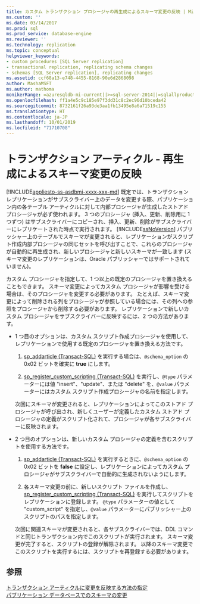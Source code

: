 ```yaml
---
title: カスタム トランザクション プロシージャの再生成によるスキーマ変更の反映 | Microsoft Docs
ms.custom: ''
ms.date: 03/14/2017
ms.prod: sql
ms.prod_service: database-engine
ms.reviewer: ''
ms.technology: replication
ms.topic: conceptual
helpviewer_keywords:
- custom procedures [SQL Server replication]
- transactional replication, replicating schema changes
- schemas [SQL Server replication], replicating changes
ms.assetid: ccf68a13-e748-4455-8168-90e6d2868098
author: MashaMSFT
ms.author: mathoma
monikerRange: =azuresqldb-mi-current||>=sql-server-2014||=sqlallproducts-allversions
ms.openlocfilehash: ff1a4e5c9c185e97f3dd31c8c2ec96d10bceda42
ms.sourcegitcommit: 8732161f26a93de3aa1fb13495e8a6a71519c155
ms.translationtype: HT
ms.contentlocale: ja-JP
ms.lasthandoff: 10/01/2019
ms.locfileid: "71710708"
---
```

# <a name="transactional-articles---regenerate-to-reflect-schema-changes"></a>トランザクション アーティクル - 再生成によるスキーマ変更の反映
[!INCLUDE[appliesto-ss-asdbmi-xxxx-xxx-md](../../../includes/appliesto-ss-asdbmi-xxxx-xxx-md.md)]
  既定では、トランザクション レプリケーションがサブスクライバー上のデータを変更する際、パブリケーション内の各テーブル アーティクルに対して内部プロシージャが生成したストアド プロシージャが必ず使われます。 3 つのプロシージャ (挿入、更新、削除用に 1 つずつ) はサブスクライバーにコピーされ、挿入、更新、削除がサブスクライバーにレプリケートされた時点で実行されます。 [!INCLUDE[ssNoVersion](../../../includes/ssnoversion-md.md)] パブリッシャー上のテーブルでスキーマが変更されると、レプリケーションがスクリプト作成内部プロシージャの同じセットを呼び出すことで、これらのプロシージャが自動的に再生成され、新しいプロシージャと新しいスキーマが一致します (スキーマ変更のレプリケーションは、Oracle パブリッシャーではサポートされていません)。  
  
 カスタム プロシージャを指定して、1 つ以上の既定のプロシージャを置き換えることもできます。 スキーマ変更によってカスタム プロシージャが影響を受ける場合は、そのプロシージャを変更する必要があります。 たとえば、スキーマ変更によって削除される列をプロシージャが参照している場合には、その列への参照をプロシージャから削除する必要があります。 レプリケーションで新しいカスタム プロシージャをサブスクライバーに反映するには、2 つの方法があります。  
  
-   1 つ目のオプションは、カスタム スクリプト作成プロシージャを使用して、レプリケーションで使用する既定のプロシージャを置き換える方法です。  
  
    1.  [sp_addarticle &#40;Transact-SQL&#41;](../../../relational-databases/system-stored-procedures/sp-addarticle-transact-sql.md) を実行する場合は、`@schema_option` の 0x02 ビットを確実に **true** にします。  
  
    2.  [sp_register_custom_scripting &#40;Transact-SQL&#41;](../../../relational-databases/system-stored-procedures/sp-register-custom-scripting-transact-sql.md) を実行し、`@type` パラメーターには値 "insert"、"update"、または "delete" を、`@value` パラメーターにはカスタム スクリプト作成プロシージャの名前を指定します。  
  
     次回にスキーマが変更されると、レプリケーションによってこのストアド プロシージャが呼び出され、新しくユーザーが定義したカスタム ストアド プロシージャの定義がスクリプト化されて、プロシージャが各サブスクライバーに反映されます。  
  
-   2 つ目のオプションは、新しいカスタム プロシージャの定義を含むスクリプトを使用する方法です。  
  
    1.  [sp_addarticle &#40;Transact-SQL&#41;](../../../relational-databases/system-stored-procedures/sp-addarticle-transact-sql.md) を実行するときに、`@schema_option` の 0x02 ビットを **false** に設定し、レプリケーションによってカスタム プロシージャがサブスクライバーで自動的に生成されないようにします。  
  
    2.  各スキーマ変更の前に、新しいスクリプト ファイルを作成し、[sp_register_custom_scripting &#40;Transact-SQL&#41;](../../../relational-databases/system-stored-procedures/sp-register-custom-scripting-transact-sql.md) を実行してスクリプトをレプリケーションに登録します。 `@type` パラメーターの値として "custom_script" を指定し、`@value` パラメーターにパブリッシャー上のスクリプトのパスを指定します。  
  
     次回に関連スキーマが変更されると、各サブスクライバーでは、DDL コマンドと同じトランザクション内でこのスクリプトが実行されます。 スキーマ変更が完了すると、スクリプトの登録が解除されます。 以降のスキーマ変更でこのスクリプトを実行するには、スクリプトを再登録する必要があります。  
  
## <a name="see-also"></a>参照  
 [トランザクション アーティクルに変更を反映する方法の指定](../../../relational-databases/replication/transactional/transactional-articles-specify-how-changes-are-propagated.md)   
 [パブリケーション データベースでのスキーマの変更](../../../relational-databases/replication/publish/make-schema-changes-on-publication-databases.md)  
  
  
